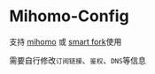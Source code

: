 # Mihomo-Config  

支持 [mihomo](https://github.com/MetaCubeX/mihomo) 或 [smart fork](https://github.com/vernesong/mihomo/releases)使用  

需要自行修改`订阅链接`、`鉴权`、`DNS`等信息  
